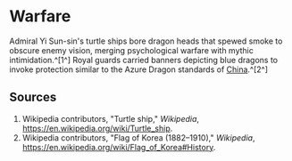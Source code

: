 # Warfare

Admiral Yi Sun-sin's turtle ships bore dragon heads that spewed smoke to obscure enemy vision, merging psychological warfare with mythic intimidation.^[1^] Royal guards carried banners depicting blue dragons to invoke protection similar to the Azure Dragon standards of [China](../../china/warfare/README.md).^[2^]

## Sources
1. Wikipedia contributors, "Turtle ship," *Wikipedia*, <https://en.wikipedia.org/wiki/Turtle_ship>.
2. Wikipedia contributors, "Flag of Korea (1882–1910)," *Wikipedia*, <https://en.wikipedia.org/wiki/Flag_of_Korea#History>.
